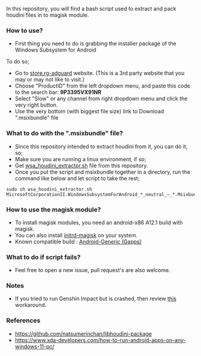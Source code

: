 In this repository, you will find a bash script used to extract and pack houdini files in to magisk module.

### How to use?
- First thing you need to do is grabbing the installer package of the Windows Subsystem for Android

To do so;
- Go to [store.rg-adguard](https://store.rg-adguard.net/) website. (This is a 3rd party website that you may or may not like to visit.)
- Choose "ProductID" from the left dropdown menu, and paste this code to the search bar: **9P3395VX91NR**
- Select "Slow" or any channel from right dropdown menu and click the very right button.
- Use the very bottom (with biggest file size) link to Download ".msixbundle" file

### What to do with the ".msixbundle" file?
- Since this repository intended to extract houdini from it, you can do it, so;
- Make sure you are running a linux environment, if so;
- Get [wsa_houdini_extractor.sh](https://raw.githubusercontent.com/ilhan-athn7/WSA_houdini_A12.1/master/wsa_houdini_extractor.sh) file from this repository.
- Once you put the script and msixbundle together in a directory, run the command like below and let script to take the rest;
```
sudo sh wsa_houdini_extractor.sh MicrosoftCorporationII.WindowsSubsystemForAndroid_*_neutral_~_*.Msixbundle  
```

### How to use the magisk module?
- To install magisk modules, you need an android-x86 A12.1 build with magisk.
- You can also install [initrd-magisk](https://github.com/HuskyDG/initrd-magisk) on your system.
- Known compatible build : [Android-Generic (Gapps)](https://sourceforge.net/projects/blissos-dev/files/Android-Generic/PC/aosp/gapps/12L/)

### What to do if script fails?
- Feel free to open a new issue, pull request's are also welcome.

### Notes
- If you tried to run Genshin Impact but is crashed, then review [this](https://github.com/ilhan-athn7/WSA_houdini_A12.1/tree/master/GI_affinity_workaround) workaround.

### References
- https://github.com/natsumerinchan/libhoudini-package
- https://www.xda-developers.com/how-to-run-android-apps-on-any-windows-11-pc/
